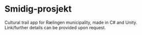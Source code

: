 # Smidig-prosjekt
Cultural trail app for Rælingen municipality, made in C# and Unity.
Link/further details can be provided upon request.
